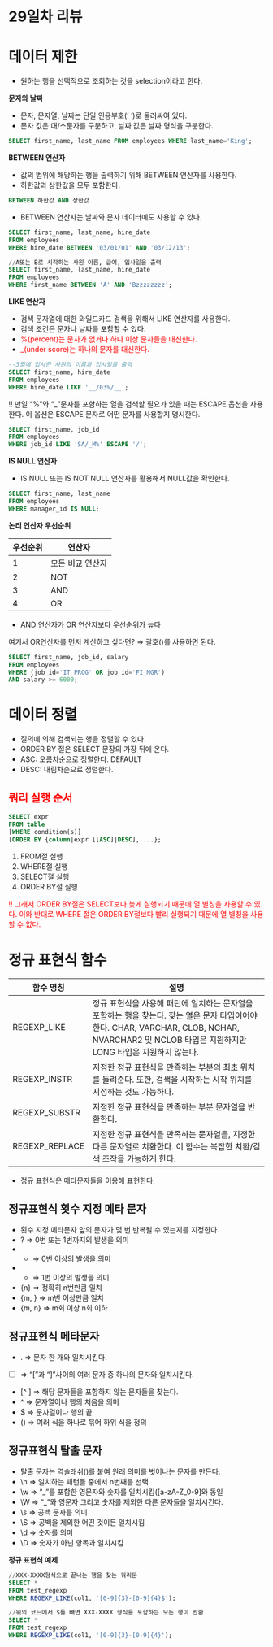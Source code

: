 # 29일차 리뷰

# 데이터 제한

- 원하는 행을 선택적으로 조회하는 것을 selection이라고 한다.

**문자와 날짜**

- 문자, 문자열, 날짜는 단일 인용부호(’ ‘)로 둘러싸여 있다.
- 문자 값은 대/소문자를 구분하고, 날짜 값은 날짜 형식을 구분한다.

```sql
SELECT first_name, last_name FROM employees WHERE last_name='King';
```

**BETWEEN 연산자**

- 값의 범위에 해당하는 행을 출력하기 위해 BETWEEN 연산자를 사용한다.
- 하한값과 상한값을 모두 포함한다.

```sql
BETWEEN 하한값 AND 상한값
```

- BETWEEN 연산자는 날짜와 문자 데이터에도 사용할 수 있다.

```sql
SELECT first_name, last_name, hire_date
FROM employees
WHERE hire_date BETWEEN '03/01/01' AND '03/12/13';

//A또는 B로 시작하는 사원 이름, 급여, 입사일을 출력
SELECT first_name, last_name, hire_date
FROM employees
WHERE first_name BETWEEN 'A' AND 'Bzzzzzzzz';
```

**LIKE 연산자**

- 검색 문자열에 대한 와일드카드 검색을 위해서 LIKE 연산자를 사용한다.
- 검색 조건은 문자나 날짜를 포함할 수 있다.
- <span style="color:red">%(percent)는 문자가 없거나 하나 이상 문자들을 대신한다.</span>
- <span style="color:red">_(under score)는 하나의 문자를 대신한다.</span>

```sql
--3월에 입사한 사원의 이름과 입사일을 출력
SELECT first_name, hire_date
FROM employees
WHERE hire_date LIKE '__/03%/__';
```

!! 만일 “%”와 “_”문자를 포함하는 열을 검색할 필요가 있을 때는 ESCAPE 옵션을 사용한다. 이 옵션은 ESCAPE 문자로 어떤 문자를 사용할지 명시한다.

```sql
SELECT first_name, job_id
FROM employees
WHERE job_id LIKE 'SA/_M%' ESCAPE '/';
```

**IS NULL 연산자**

- IS NULL 또는 IS NOT NULL 연산자를 활용해서 NULL값을 확인한다.

```sql
SELECT first_name, last_name 
FROM employees
WHERE manager_id IS NULL;
```

**논리 연산자 우선순위**

| 우선순위 | 연산자           |
| -------- | ---------------- |
| 1        | 모든 비교 연산자 |
| 2        | NOT              |
| 3        | AND              |
| 4        | OR               |

- AND 연산자가 OR 연산자보다 우선순위가 높다

여기서 OR연산자를 먼저 계산하고 싶다면? ⇒ 괄호()를 사용하면 된다.

```sql
SELECT first_name, job_id, salary
FROM employees
WHERE (job_id='IT_PROG' OR job_id='FI_MGR')
AND salary >= 6000;
```

# 데이터 정렬

- 질의에 의해 검색되는 행을 정렬할 수 있다.
- ORDER BY 절은 SELECT 문장의 가장 뒤에 온다.
- ASC: 오름차순으로 정렬한다. DEFAULT
- DESC: 내림차순으로 정렬한다.

## <SPAN STYLE="COLOR:RED">쿼리 실행 순서</SPAN>

```sql
SELECT expr
FROM table
[WHERE condition(s)]
[ORDER BY {column|expr [[ASC]|DESC], ...};
```

1. FROM절 실행
2. WHERE절 실행
3. SELECT절 실행
4. ORDER BY절 실행

<span style="color:red">!! 그래서 ORDER BY절은 SELECT보다 늦게 실행되기 때문에 열 별칭을 사용할 수 있다. 이와 반대로 WHERE 절은 ORDER BY절보다 빨리 실행되기 때문에 열 별칭을 사용할 수 없다.</span>

# 정규 표현식 함수

| 함수 명칭      | 설명                                                         |
| -------------- | ------------------------------------------------------------ |
| REGEXP_LIKE    | 정규 표현식을 사용해 패턴에 일치하는 문자열을 포함하는 행을 찾는다. 찾는 열은 문자 타입이어야 한다. CHAR, VARCHAR, CLOB, NCHAR, NVARCHAR2 및 NCLOB 타입은 지원하지만 LONG 타입은 지원하지 않는다. |
| REGEXP_INSTR   | 지정한 정규 표현식을 만족하는 부분의 최초 위치를 돌려준다. 또한, 검색을 시작하는 시작 위치를 지정하는 것도 가능하다. |
| REGEXP_SUBSTR  | 지정한 정규 표현식을 만족하는 부분 문자열을 반환한다.        |
| REGEXP_REPLACE | 지정한 정규 표현식을 만족하는 문자열을, 지정한 다른 문자열로 치환한다. 이 함수는 복잡한 치환/검색 조작을 가능하게 한다. |

- 정규 표현식은 메타문자들을 이용해 표현한다.

## **정규표현식 횟수 지정 메타 문자**

- 횟수 지정 메타문자 앞의 문자가 몇 번 반복될 수 있는지를 지정한다.
- ? ⇒ 0번 또는 1번까지의 발생을 의미
- - ⇒ 0번 이상의 발생을 의미
- - ⇒ 1번 이상의 발생을 의미
- {n} ⇒ 정확히 n번만큼 일치
- {m, } ⇒ m번 이상만큼 일치
- {m, n} ⇒ m회 이상 n회 이하

## 정규표현식 메타문자

- . ⇒ 문자 한 개와 일치시킨다.
- [ ] ⇒ “[”과 “]”사이의 여러 문자 중 하나의 문자와 일치시킨다.
- [^ ] ⇒ 해당 문자들을 포함하지 않는 문자들을 찾는다.
- ^ ⇒ 문자열이나 행의 처음을 의미
- $ ⇒ 문자열이나 행의 끝
- () ⇒ 여러 식을 하나로 묶어 하위 식을 정의

## 정규표현식 탈출 문자

- 탈출 문자는 역슬래쉬(\)를 붙여 원래 의미를 벗어나는 문자를 만든다.
- \n ⇒ 일치하는 패턴들 중에서 n번째를 선택
- \w ⇒ “_”를 포함한 영문자와 숫자를 일치시킴([a-zA-Z_0-9]와 동일
- \W ⇒ “_”와 영문자 그리고 숫자를 제외한 다른 문자들을 일치시킨다.
- \s ⇒ 공백 문자를 의미
- \S ⇒ 공백을 제외한 어떤 것이든 일치시킴
- \d ⇒ 숫자를 의미
- \D ⇒ 숫자가 아닌 항목과 일치시킴

**정규 표현식 예제**

```sql
//XXX-XXXX형식으로 끝나는 행을 찾는 쿼리문
SELECT * 
FROM test_regexp
WHERE REGEXP_LIKE(col1, '[0-9]{3}-[0-9]{4}$');

//위의 코드에서 $를 빼면 XXX-XXXX 형식을 포함하는 모든 행이 반환
SELECT *
FROM test_regexp
WHERE REGEXP_LIKE(col1, '[0-9]{3}-[0-9]{4}');
```